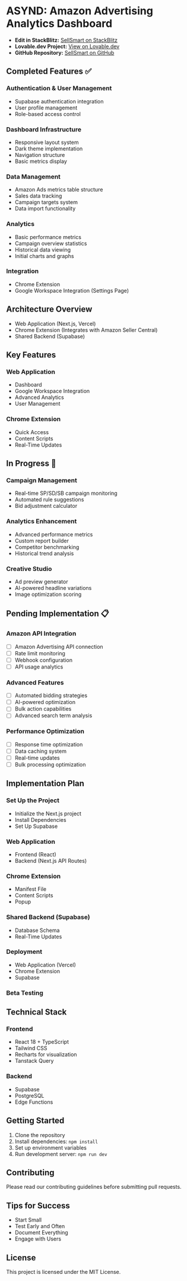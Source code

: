 # ASYND: Amazon Advertising Analytics Dashboard

- **Edit in StackBlitz:** [SellSmart on StackBlitz](https://stackblitz.com/~/github.com/johnwesleyquintero/sellsmart)  
- **Lovable.dev Project:** [View on Lovable.dev](https://lovable.dev/projects/9fbb30c8-5bf2-49e7-bbb0-ee1fd35faceb?utm_source=gpt-engineer-badge)  
- **GitHub Repository:** [SellSmart on GitHub](https://github.com/johnwesleyquintero/sellsmart?tab=readme-ov-file#asynd-amazon-advertising-analytics-dashboard)  


## Completed Features ✅

### Authentication & User Management
- Supabase authentication integration
- User profile management
- Role-based access control

### Dashboard Infrastructure
- Responsive layout system
- Dark theme implementation
- Navigation structure
- Basic metrics display

### Data Management
- Amazon Ads metrics table structure
- Sales data tracking
- Campaign targets system
- Data import functionality

### Analytics
- Basic performance metrics
- Campaign overview statistics
- Historical data viewing
- Initial charts and graphs

### Integration
- Chrome Extension
- Google Workspace Integration (Settings Page)

## Architecture Overview
- Web Application (Next.js, Vercel)
- Chrome Extension (Integrates with Amazon Seller Central)
- Shared Backend (Supabase)

## Key Features

### Web Application
- Dashboard
- Google Workspace Integration
- Advanced Analytics
- User Management

### Chrome Extension
- Quick Access
- Content Scripts
- Real-Time Updates

## In Progress 🚧

### Campaign Management
- Real-time SP/SD/SB campaign monitoring
- Automated rule suggestions
- Bid adjustment calculator

### Analytics Enhancement
- Advanced performance metrics
- Custom report builder
- Competitor benchmarking
- Historical trend analysis

### Creative Studio
- Ad preview generator
- AI-powered headline variations
- Image optimization scoring

## Pending Implementation 📋

### Amazon API Integration
- [ ] Amazon Advertising API connection
- [ ] Rate limit monitoring
- [ ] Webhook configuration
- [ ] API usage analytics

### Advanced Features
- [ ] Automated bidding strategies
- [ ] AI-powered optimization
- [ ] Bulk action capabilities
- [ ] Advanced search term analysis

### Performance Optimization
- [ ] Response time optimization
- [ ] Data caching system
- [ ] Real-time updates
- [ ] Bulk processing optimization

## Implementation Plan

### Set Up the Project
- Initialize the Next.js project
- Install Dependencies
- Set Up Supabase

### Web Application
- Frontend (React)
- Backend (Next.js API Routes)

### Chrome Extension
- Manifest File
- Content Scripts
- Popup

### Shared Backend (Supabase)
- Database Schema
- Real-Time Updates

### Deployment
- Web Application (Vercel)
- Chrome Extension
- Supabase

### Beta Testing

## Technical Stack

### Frontend
- React 18 + TypeScript
- Tailwind CSS
- Recharts for visualization
- Tanstack Query

### Backend
- Supabase
- PostgreSQL
- Edge Functions

## Getting Started

1. Clone the repository
2. Install dependencies: `npm install`
3. Set up environment variables
4. Run development server: `npm run dev`

## Contributing

Please read our contributing guidelines before submitting pull requests.

## Tips for Success
- Start Small
- Test Early and Often
- Document Everything
- Engage with Users

## License

This project is licensed under the MIT License.
